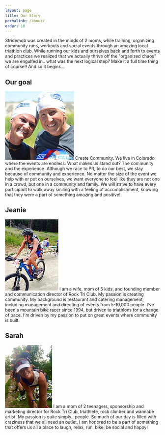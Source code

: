 ```yaml
---
layout: page
title: Our Story
permalink: /about/
order: 10
---
```


Stridemob was created in the minds of 2 moms, while training, organizing community runs, workouts and social events through an amazing local triathlon club. While running our kids and ourselves back and forth to events and practices we realized that we actually thrive off the "organized chaos" we are engulfed in.. what was the next logical step? Make it a full time thing of course!! And so it begins...

## Our goal
<img src="/img/about/jeanie_sarah.jpg" class="left-wrap pure-img" alt="Sarah and Jeanie"/>
Create Community. We live in Colorado where the events are endless. What makes us stand out? The community and the experience. Although we race to PR, to do our best, we stay because of community and experience. No matter the size of the event we help with or put on ourselves, we want everyone to feel like they are not one in a crowd, but one in a community and family. We will strive to have every participant to walk away smiling with a feeling of accomplishment, knowing that they were a part of something amazing and positive!


<div class="clear pure_g">
<div class="pure-u-lg-10-24  pure-u-md-1-1">
<h2>Jeanie</h2>
<img src="/img/about/jeanie.jpg" class="left-wrap pure-img" alt="Jeanie"/>
I am a wife, mom of 5 kids, and founding member and communication director of Rock Tri Club. My passion is creating community. My background is restaurant and catering management, including management and directing of events from 5-10,000 people. I've been a mountain bike racer since 1994, but driven to triathlons for a change of pace. I'm driven by my passion to put on great events where community is built.

</div>
<div class="pure-u-1-24"></div>
<div class="pure-u-lg-10-24  pure-u-md-1-1">
<h2>Sarah</h2>
<img src="/img/about/sarah.jpg" class="left-wrap pure-img" alt="Sarah"/>
I am a mom of 2 teenagers, sponsorship and marketing director for Rock Tri Club, triathlete, rock climber and wannabe artist! My passion is quite simply.. people. So much of our day is filled with craziness that we all need an outlet, I am honored to be a part of something that offers us all a place to laugh, relax, run, bike, be social and happy!
</div>
</div>
